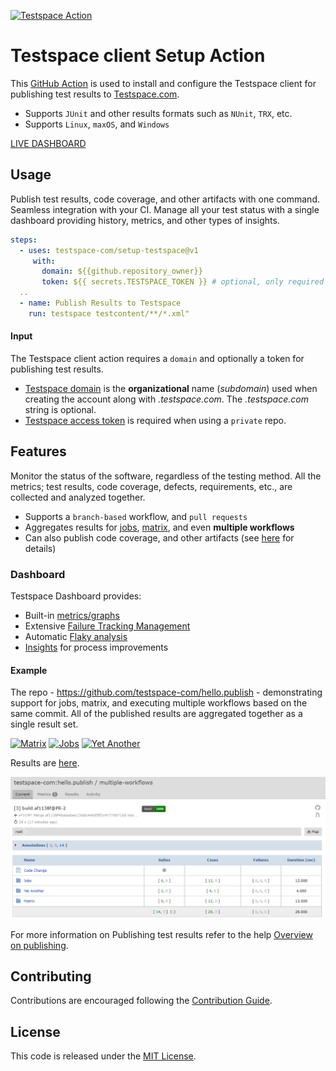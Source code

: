 
[![Testspace Action](https://github.com/testspace-com/setup-testspace/actions/workflows/ci.yml/badge.svg)](https://github.com/testspace-com/setup-testspace/actions/workflows/ci.yml) 


# Testspace client Setup Action
This [GitHub Action](https://github.com/features/actions) is used to install and configure the Testspace client for publishing test results to [Testspace.com](https://github.com/marketplace/testspace-com). 

- Supports `JUnit` and other results formats such as `NUnit`, `TRX`, etc.
- Supports `Linux`, `maxOS`, and `Windows`

[LIVE DASHBOARD](https://demo.testspace.com)

## Usage
Publish test results, code coverage, and other artifacts with one command. Seamless integration with your CI. Manage all your test status with a single dashboard providing history, metrics, and other types of insights. 

 ```yml
 steps:
   - uses: testspace-com/setup-testspace@v1
      with:
        domain: ${{github.repository_owner}}
        token: ${{ secrets.TESTSPACE_TOKEN }} # optional, only required for private repos
   ..
   - name: Publish Results to Testspace
     run: testspace testcontent/**/*.xml"
```

#### Input
The Testspace client action requires a `domain` and optionally a token for publishing test results.

* [Testspace domain](https://help.testspace.com/docs/dashboard/admin-signup) is the **organizational** name (*subdomain*) used when creating the account along with *.testspace.com*. The *.testspace.com* string is optional. 
* [Testspace access token](https://help.testspace.com/docs/dashboard/admin-user#account) is required when using a `private` repo. 

## Features
Monitor the status of the software, regardless of the testing method. All the metrics; test results, code coverage, defects, requirements, etc., are collected and analyzed together.

- Supports a `branch-based` workflow, and `pull requests`
- Aggregates results for [jobs](https://docs.github.com/en/actions/reference/workflow-syntax-for-github-actions#jobs), [matrix](https://docs.github.com/en/actions/reference/workflow-syntax-for-github-actions#jobsjob_idstrategy), and even **multiple workflows**
- Can also publish code coverage, and other artifacts (see [here](https://help.testspace.com/publish/push-data-results#file-content) for details)

### Dashboard
Testspace Dashboard provides:

* Built-in [metrics/graphs](https://help.testspace.com/dashboard/space-metrics)
* Extensive [Failure Tracking Management](https://help.testspace.com/dashboard/space-results#test-failures)
* Automatic [Flaky analysis](https://help.testspace.com/dashboard/space-results#filtering)
* [Insights](https://help.testspace.com/dashboard/project-insights) for process improvements

#### Example
The repo - https://github.com/testspace-com/hello.publish - demonstrating support for jobs, matrix, and executing multiple workflows based on the same commit. All of the published results are aggregated together as a single result set.

[![Matrix](https://github.com/testspace-com/hello.publish/actions/workflows/matrix.yml/badge.svg)](https://github.com/testspace-com/hello.publish/actions/workflows/matrix.yml) [![Jobs ](https://github.com/testspace-com/hello.publish/actions/workflows/jobs.yml/badge.svg)](https://github.com/testspace-com/hello.publish/actions/workflows/jobs.yml) [![Yet Another ](https://github.com/testspace-com/hello.publish/actions/workflows/yetanother.yml/badge.svg)](https://github.com/testspace-com/hello.publish/actions/workflows/yetanother.yml)


Results are [here](http://testspace-com.testspace.com/projects/testspace-com:hello.publish/spaces/multiple-workflows). 


![Results](./docs/images/publish.hello.png "Results")

For more information on Publishing test results refer to the help [Overview on publishing](http://help.testspace.com/publish/overview). 

## Contributing 
Contributions are encouraged following the [Contribution Guide](CONTRIBUTING.md).


## License
This code is released under the [MIT License](LICENSE). 

